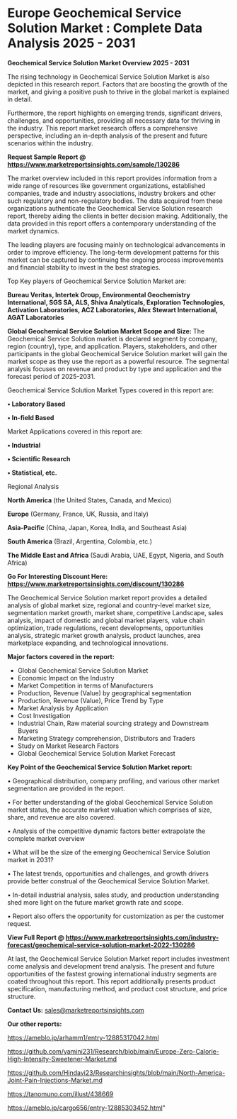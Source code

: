# Europe Geochemical Service Solution Market : Complete Data Analysis 2025 - 2031

<Strong> Geochemical Service Solution Market Overview 2025 - 2031</strong>

The rising technology in Geochemical Service Solution Market is also depicted in this research report. Factors that are boosting the growth of the market, and giving a positive push to thrive in the global market is explained in detail.

Furthermore, the report highlights on emerging trends, significant drivers, challenges, and opportunities, providing all necessary data for thriving in the industry. This report market research offers a comprehensive perspective, including an in-depth analysis of the present and future scenarios within the industry.

<strong>Request Sample Report @ <a href=https://www.marketreportsinsights.com/sample/130286>https://www.marketreportsinsights.com/sample/130286</a></strong>

The market overview included in this report provides information from a wide range of resources like government organizations, established companies, trade and industry associations, industry brokers and other such regulatory and non-regulatory bodies. The data acquired from these organizations authenticate the Geochemical Service Solution research report, thereby aiding the clients in better decision making. Additionally, the data provided in this report offers a contemporary understanding of the market dynamics.

The leading players are focusing mainly on technological advancements in order to improve efficiency. The long-term development patterns for this market can be captured by continuing the ongoing process improvements and financial stability to invest in the best strategies.

Top Key players of Geochemical Service Solution Market are:

<strong>Bureau Veritas, Intertek Group, Environmental Geochemistry International, SGS SA, ALS, Shiva Analyticals, Exploration Technologies, Activation Laboratories, ACZ Laboratories, Alex Stewart International, AGAT Laboratories</strong>

<strong><b>Global Geochemical Service Solution Market Scope and Size:</b></strong>
The Geochemical Service Solution market is declared segment by company, region (country), type, and application. Players, stakeholders, and other participants in the global Geochemical Service Solution market will gain the market scope as they use the report as a powerful resource. The segmental analysis focuses on revenue and product by type and application and the forecast period of 2025-2031.

Geochemical Service Solution Market Types covered in this report are:

<strong>• Laboratory Based

• In-field Based</strong>

Market Applications covered in this report are:

<strong>• Industrial

• Scientific Research

• Statistical, etc.</strong> 

Regional Analysis

<strong>North America</strong> (the United States, Canada, and Mexico)

<strong>Europe</strong> (Germany, France, UK, Russia, and Italy)

<strong>Asia-Pacific</strong> (China, Japan, Korea, India, and Southeast Asia)

<strong>South America</strong> (Brazil, Argentina, Colombia, etc.)

<strong>The Middle East and Africa</strong> (Saudi Arabia, UAE, Egypt, Nigeria, and South Africa)

<strong>Go For Interesting Discount Here: <a href=https://www.marketreportsinsights.com/discount/130286>https://www.marketreportsinsights.com/discount/130286</a></strong>

The Geochemical Service Solution market report provides a detailed analysis of global market size, regional and country-level market size, segmentation market growth, market share, competitive Landscape, sales analysis, impact of domestic and global market players, value chain optimization, trade regulations, recent developments, opportunities analysis, strategic market growth analysis, product launches, area marketplace expanding, and technological innovations.

<strong><b>Major factors covered in the report:</b></strong>
<ul>
  <li>Global Geochemical Service Solution Market </li>
  <li>Economic Impact on the Industry</li>
  <li>Market Competition in terms of Manufacturers</li>
  <li>Production, Revenue (Value) by geographical segmentation</li>
  <li>Production, Revenue (Value), Price Trend by Type</li>
  <li>Market Analysis by Application</li>
  <li>Cost Investigation</li>
  <li>Industrial Chain, Raw material sourcing strategy and Downstream Buyers</li>
  <li>Marketing Strategy comprehension, Distributors and Traders</li>
  <li>Study on Market Research Factors</li>
  <li>Global Geochemical Service Solution Market Forecast</li>
</ul>

<strong><b>Key Point of the Geochemical Service Solution Market report:</b></strong>

• Geographical distribution, company profiling, and various other market segmentation are provided in the report.

• For better understanding of the global Geochemical Service Solution market status, the accurate market valuation which comprises of size, share, and revenue are also covered.

• Analysis of the competitive dynamic factors better extrapolate the complete market overview

• What will be the size of the emerging Geochemical Service Solution market in 2031?

• The latest trends, opportunities and challenges, and growth drivers provide better construal of the Geochemical Service Solution Market.

• In-detail industrial analysis, sales study, and production understanding shed more light on the future market growth rate and scope.

• Report also offers the opportunity for customization as per the customer request.

<strong><b>View Full Report @ <a href=https://www.marketreportsinsights.com/industry-forecast/geochemical-service-solution-market-2022-130286>https://www.marketreportsinsights.com/industry-forecast/geochemical-service-solution-market-2022-130286</a></b></strong>


At last, the Geochemical Service Solution Market report includes investment come analysis and development trend analysis. The present and future opportunities of the fastest growing international industry segments are coated throughout this report. This report additionally presents product specification, manufacturing method, and product cost structure, and price structure.

<strong>Contact Us:</strong>
sales@marketreportsinsights.com

<strong>Our other reports:</strong>

<a href=https://ameblo.jp/arhamm1/entry-12885317042.html>https://ameblo.jp/arhamm1/entry-12885317042.html</a>

<a href=https://github.com/yamini231/Research/blob/main/Europe-Zero-Calorie-High-Intensity-Sweetener-Market.md>https://github.com/yamini231/Research/blob/main/Europe-Zero-Calorie-High-Intensity-Sweetener-Market.md</a>

<a href=https://github.com/Hindavi23/Researchinsights/blob/main/North-America-Joint-Pain-Injections-Market.md>https://github.com/Hindavi23/Researchinsights/blob/main/North-America-Joint-Pain-Injections-Market.md</a>

<a href=https://tanomuno.com/illust/438669>https://tanomuno.com/illust/438669</a>

<a href=https://ameblo.jp/cargo656/entry-12885303452.html>https://ameblo.jp/cargo656/entry-12885303452.html</a>"
